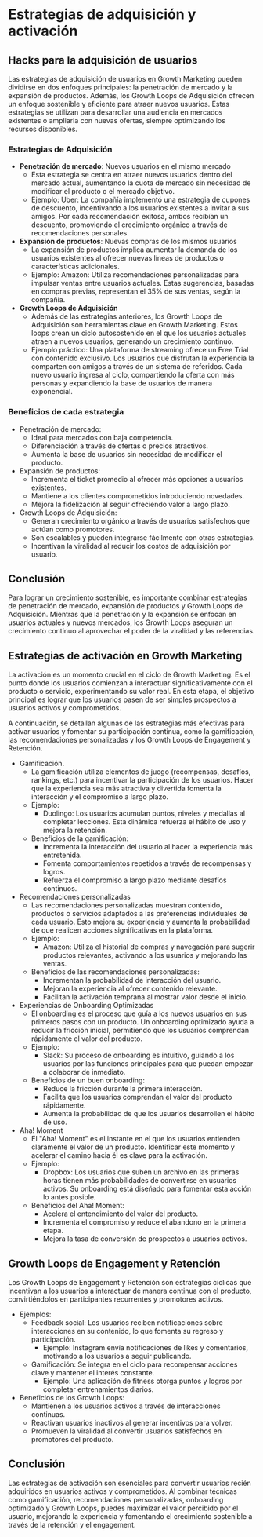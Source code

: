 # Estrategias de adquisición y activación

## Hacks para la adquisición de usuarios
Las estrategias de adquisición de usuarios en Growth Marketing pueden dividirse en dos enfoques principales: la penetración de mercado y la expansión de productos. Además, los Growth Loops de Adquisición ofrecen un enfoque sostenible y eficiente para atraer nuevos usuarios. Estas estrategias se utilizan para desarrollar una audiencia en mercados existentes o ampliarla con nuevas ofertas, siempre optimizando los recursos disponibles.

### Estrategias de Adquisición
- **Penetración de mercado**: Nuevos usuarios en el mismo mercado
    - Esta estrategia se centra en atraer nuevos usuarios dentro del mercado actual, aumentando la cuota de mercado sin necesidad de modificar el producto o el mercado objetivo.
    - Ejemplo: Uber: La compañía implementó una estrategia de cupones de descuento, incentivando a los usuarios existentes a invitar a sus amigos. Por cada recomendación exitosa, ambos recibían un descuento, promoviendo el crecimiento orgánico a través de recomendaciones personales.
- **Expansión de productos**: Nuevas compras de los mismos usuarios
    - La expansión de productos implica aumentar la demanda de los usuarios existentes al ofrecer nuevas líneas de productos o características adicionales.
    - Ejemplo: Amazon: Utiliza recomendaciones personalizadas para impulsar ventas entre usuarios actuales. Estas sugerencias, basadas en compras previas, representan el 35% de sus ventas, según la compañía.
- **Growth Loops de Adquisición**
    - Además de las estrategias anteriores, los Growth Loops de Adquisición son herramientas clave en Growth Marketing. Estos loops crean un ciclo autosostenido en el que los usuarios actuales atraen a nuevos usuarios, generando un crecimiento continuo.
    - Ejemplo práctico: Una plataforma de streaming ofrece un Free Trial con contenido exclusivo. Los usuarios que disfrutan la experiencia la comparten con amigos a través de un sistema de referidos. Cada nuevo usuario ingresa al ciclo, compartiendo la oferta con más personas y expandiendo la base de usuarios de manera exponencial.

### Beneficios de cada estrategia
- Penetración de mercado:
    - Ideal para mercados con baja competencia.
    - Diferenciación a través de ofertas o precios atractivos.
    - Aumenta la base de usuarios sin necesidad de modificar el producto.
- Expansión de productos:
    - Incrementa el ticket promedio al ofrecer más opciones a usuarios existentes.
    - Mantiene a los clientes comprometidos introduciendo novedades.
    - Mejora la fidelización al seguir ofreciendo valor a largo plazo.
- Growth Loops de Adquisición:
    - Generan crecimiento orgánico a través de usuarios satisfechos que actúan como promotores.
    - Son escalables y pueden integrarse fácilmente con otras estrategias.
    - Incentivan la viralidad al reducir los costos de adquisición por usuario.

## Conclusión
Para lograr un crecimiento sostenible, es importante combinar estrategias de penetración de mercado, expansión de productos y Growth Loops de Adquisición. Mientras que la penetración y la expansión se enfocan en usuarios actuales y nuevos mercados, los Growth Loops aseguran un crecimiento continuo al aprovechar el poder de la viralidad y las referencias.

## Estrategias de activación en Growth Marketing
La activación es un momento crucial en el ciclo de Growth Marketing. Es el punto donde los usuarios comienzan a interactuar significativamente con el producto o servicio, experimentando su valor real. En esta etapa, el objetivo principal es lograr que los usuarios pasen de ser simples prospectos a usuarios activos y comprometidos.

A continuación, se detallan algunas de las estrategias más efectivas para activar usuarios y fomentar su participación continua, como la gamificación, las recomendaciones personalizadas y los Growth Loops de Engagement y Retención.
- Gamificación.
    - La gamificación utiliza elementos de juego (recompensas, desafíos, rankings, etc.) para incentivar la participación de los usuarios. Hacer que la experiencia sea más atractiva y divertida fomenta la interacción y el compromiso a largo plazo.
    - Ejemplo:
        - Duolingo: Los usuarios acumulan puntos, niveles y medallas al completar lecciones. Esta dinámica refuerza el hábito de uso y mejora la retención.
    - Beneficios de la gamificación:
        - Incrementa la interacción del usuario al hacer la experiencia más entretenida.
        - Fomenta comportamientos repetidos a través de recompensas y logros.
        - Refuerza el compromiso a largo plazo mediante desafíos continuos.
- Recomendaciones personalizadas
    - Las recomendaciones personalizadas muestran contenido, productos o servicios adaptados a las preferencias individuales de cada usuario. Esto mejora su experiencia y aumenta la probabilidad de que realicen acciones significativas en la plataforma.
    - Ejemplo:
        - Amazon: Utiliza el historial de compras y navegación para sugerir productos relevantes, activando a los usuarios y mejorando las ventas.
    - Beneficios de las recomendaciones personalizadas:
        - Incrementan la probabilidad de interacción del usuario.
        - Mejoran la experiencia al ofrecer contenido relevante.
        - Facilitan la activación temprana al mostrar valor desde el inicio.
- Experiencias de Onboarding Optimizadas
    - El onboarding es el proceso que guía a los nuevos usuarios en sus primeros pasos con un producto. Un onboarding optimizado ayuda a reducir la fricción inicial, permitiendo que los usuarios comprendan rápidamente el valor del producto.
    - Ejemplo:
        - Slack: Su proceso de onboarding es intuitivo, guiando a los usuarios por las funciones principales para que puedan empezar a colaborar de inmediato.
    - Beneficios de un buen onboarding:
        - Reduce la fricción durante la primera interacción.
        - Facilita que los usuarios comprendan el valor del producto rápidamente.
        - Aumenta la probabilidad de que los usuarios desarrollen el hábito de uso.
- Aha! Moment
    - El "Aha! Moment" es el instante en el que los usuarios entienden claramente el valor de un producto. Identificar este momento y acelerar el camino hacia él es clave para la activación.
    - Ejemplo:
        - Dropbox: Los usuarios que suben un archivo en las primeras horas tienen más probabilidades de convertirse en usuarios activos. Su onboarding está diseñado para fomentar esta acción lo antes posible.
    - Beneficios del Aha! Moment:
        - Acelera el entendimiento del valor del producto.
        - Incrementa el compromiso y reduce el abandono en la primera etapa.
        - Mejora la tasa de conversión de prospectos a usuarios activos.

## Growth Loops de Engagement y Retención
Los Growth Loops de Engagement y Retención son estrategias cíclicas que incentivan a los usuarios a interactuar de manera continua con el producto, convirtiéndolos en participantes recurrentes y promotores activos.
- Ejemplos:
    - Feedback social: Los usuarios reciben notificaciones sobre interacciones en su contenido, lo que fomenta su regreso y participación.
        - Ejemplo: Instagram envía notificaciones de likes y comentarios, motivando a los usuarios a seguir publicando.
    - Gamificación: Se integra en el ciclo para recompensar acciones clave y mantener el interés constante.
        - Ejemplo: Una aplicación de fitness otorga puntos y logros por completar entrenamientos diarios.
- Beneficios de los Growth Loops:
    - Mantienen a los usuarios activos a través de interacciones continuas.
    - Reactivan usuarios inactivos al generar incentivos para volver.
    - Promueven la viralidad al convertir usuarios satisfechos en promotores del producto.

## Conclusión
Las estrategias de activación son esenciales para convertir usuarios recién adquiridos en usuarios activos y comprometidos. Al combinar técnicas como gamificación, recomendaciones personalizadas, onboarding optimizado y Growth Loops, puedes maximizar el valor percibido por el usuario, mejorando la experiencia y fomentando el crecimiento sostenible a través de la retención y el engagement.